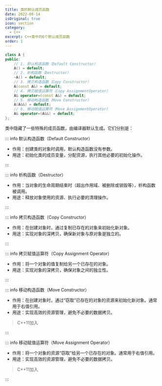 ```yaml
---
title: 类的默认成员函数
date: 2022-08-14
isOriginal: true
icon: section
category:
  - C++
excerpt: C++类中的6个默认成员函数
order: 1
---
```


~~~cpp
class A {
public:
    // 1. 默认构造函数（Default Constructor）
    A() = default;
    // 2. 析构函数（Destructor）
    ~A() = default;
    // 3. 拷贝构造函数（Copy Constructor）
    A(const A&) = default;
    // 4. 拷贝赋值运算符（Copy AssignmentOperator）
    A& operator=(const A&) = default;
    // 5. 移动构造函数（Move Constructor）
    A(A&&) = default;
    // 6. 移动赋值运算符（Move AssignmentOperator）
    A& operator=(A&&) = default;
};
~~~

类中隐藏了一些特殊的成员函数，由编译器默认生成。它们分别是：

::: info 默认构造函数（Default Constructor）

- 作用：创建类的对象时调用，默认构造函数没有参数。
- 用途：初始化类的成员变量，分配资源，执行其他必要的初始化操作。

:::

::: info 析构函数（Destructor）

- 作用：当对象的生命周期结束时（超出作用域、被删除或销毁等），析构函数被调用。
- 用途：释放对象使用的资源、执行必要的清理操作。

:::

::: info 拷贝构造函数（Copy Constructor）

- 作用：在创建对象时，通过复制已存在的对象来初始化新对象。
- 用途：实现对象的深拷贝，确保新对象与原对象是独立的。

:::

::: info 拷贝赋值运算符（Copy Assignment Operator）

- 作用：将一个对象的值复制给另一个已存在的对象。
- 用途：实现对象的深拷贝，确保对象之间的独立性。

:::

::: info 移动构造函数（Move Constructor）

- 作用：在创建对象时，通过“窃取”已存在的对象的资源来初始化新对象。通常用于右值引用。
- 用途：实现高效的资源管理，避免不必要的数据拷贝。

> C++11加入

:::

::: info 移动赋值运算符（Move Assignment Operator）

- 作用：将一个对象的资源“窃取”给另一个已存在的对象。通常用于右值引用。
- 用途：实现高效的资源管理，避免不必要的数据拷贝。

> C++11加入

:::
